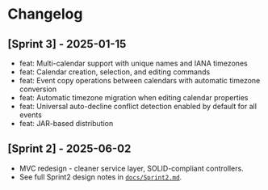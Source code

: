 # Changelog

## [Sprint 3] - 2025-01-15

- feat: Multi-calendar support with unique names and IANA timezones
- feat: Calendar creation, selection, and editing commands
- feat: Event copy operations between calendars with automatic timezone conversion
- feat: Automatic timezone migration when editing calendar properties
- feat: Universal auto-decline conflict detection enabled by default for all events
- feat: JAR-based distribution

## [Sprint 2] - 2025-06-02

- MVC redesign - cleaner service layer, SOLID-compliant controllers.
- See full Sprint2 design notes in [`docs/Sprint2.md`](docs/Sprint2.md). 